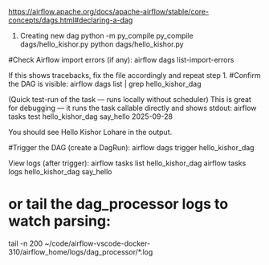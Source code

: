 https://airflow.apache.org/docs/apache-airflow/stable/core-concepts/dags.html#declaring-a-dag
1) Creating new dag
python -m py_compile py_compile dags/hello_kishor.py
python dags/hello_kishor.py

#Check Airflow import errors (if any):
airflow dags list-import-errors

If this shows tracebacks, fix the file accordingly and repeat step 1.
#Confirm the DAG is visible:
airflow dags list | grep hello_kishor_dag

(Quick test-run of the task — runs locally without scheduler)
This is great for debugging — it runs the task callable directly and shows stdout:
airflow tasks test hello_kishor_dag say_hello 2025-09-28

You should see Hello Kishor Lohare in the output.

#Trigger the DAG (create a DagRun):
airflow dags trigger hello_kishor_dag

View logs (after trigger):
airflow tasks list hello_kishor_dag
airflow tasks logs hello_kishor_dag say_hello
# or tail the dag_processor logs to watch parsing:
tail -n 200 ~/code/airflow-vscode-docker-310/airflow_home/logs/dag_processor/*.log
